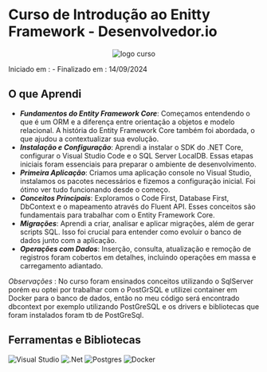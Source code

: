 # Curso de Introdução ao Enitty Framework - Desenvolvedor.io
<div align="center">
  <img src="https://github.com/user-attachments/assets/16a20c8d-4249-49a5-8582-28e6e91a8cce" alt="logo curso">
</div>

Iniciado em :   - Finalizado em : 14/09/2024

## O que Aprendi
* _**Fundamentos do Entity Framework Core**_: Começamos entendendo o que é um ORM e a diferença entre orientação a objetos e modelo relacional. A história do Entity Framework Core também foi abordada, o que ajudou a contextualizar sua evolução.
* _**Instalação e Configuração**_: Aprendi a instalar o SDK do .NET Core, configurar o Visual Studio Code e o SQL Server LocalDB. Essas etapas iniciais foram essenciais para preparar o ambiente de desenvolvimento.
* _**Primeira Aplicação**_: Criamos uma aplicação console no Visual Studio, instalamos os pacotes necessários e fizemos a configuração inicial. Foi ótimo ver tudo funcionando desde o começo.
* _**Conceitos Principais**_: Exploramos o Code First, Database First, DbContext e o mapeamento através do Fluent API. Esses conceitos são fundamentais para trabalhar com o Entity Framework Core.
* _**Migrações**_: Aprendi a criar, analisar e aplicar migrações, além de gerar scripts SQL. Isso foi crucial para entender como evoluir o banco de dados junto com a aplicação.
* _**Operações com Dados**_: Inserção, consulta, atualização e remoção de registros foram cobertos em detalhes, incluindo operações em massa e carregamento adiantado.

_Observações_ : No curso foram ensinados conceitos utilizando o SqlServer porém eu optei por trabalhar com o PostGrSQL e utilizei container em Docker para o banco de dados, então no meu código será encontrado dbcontext por exemplo utilizando 
PostGreSQL e os drivers e bibliotecas que foram instalados foram tb de PostGreSql.

## Ferramentas e Bibliotecas
![Visual Studio](https://img.shields.io/badge/Visual%20Studio-5C2D91.svg?style=for-the-badge&logo=visual-studio&logoColor=white)
![.Net](https://img.shields.io/badge/.NET-5C2D91?style=for-the-badge&logo=.net&logoColor=white)
![Postgres](https://img.shields.io/badge/postgres-%23316192.svg?style=for-the-badge&logo=postgresql&logoColor=white)
![Docker](https://img.shields.io/badge/docker-%230db7ed.svg?style=for-the-badge&logo=docker&logoColor=white)




